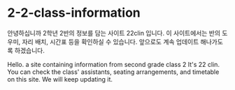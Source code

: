 # 2-2-class-information
안녕하십니까
2학년 2반의 정보를 담는 사이트
22clin 입니다.
이 사이트에서는 반의 도우미, 자리 배치, 시간표 등을 확인하실 수 있습니다.
앞으로도 계속 업데이트 해나가도록 하겠습니다.

Hello.
a site containing information from second grade class 2
It's 22 clin.
You can check the class' assistants, seating arrangements, and timetable on this site.
We will keep updating it.
